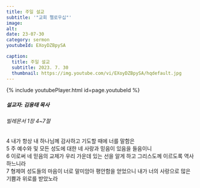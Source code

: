 ```yaml
---
title: 주일 설교
subtitle: '"교회 펠로우십"'
image: 
alt:
date: 23-07-30
category: sermon
youtubeId: EXoyDZBpySA

caption:
  title: 주일 설교
  subtitle: 2023. 7. 30
  thumbnail: https://img.youtube.com/vi/EXoyDZBpySA/hqdefault.jpg
---
```

{% include youtubePlayer.html id=page.youtubeId %}

##### 설교자: 김용태 목사

###### 빌레몬서 1장 4~7절

<div class="bible-text overflow-auto">
4 내가 항상 내 하나님께 감사하고 기도할 때에 너를 말함은<br>
5 주 예수와 및 모든 성도에 대한 네 사랑과 믿음이 있음을 들음이니<br>
6 이로써 네 믿음의 교제가 우리 가운데 있는 선을 알게 하고 그리스도께 이르도록 역사하느니라<br>
7 형제여 성도들의 마음이 너로 말미암아 평안함을 얻었으니 내가 너의 사랑으로 많은 기쁨과 위로를 받았노라<br>
</div>
